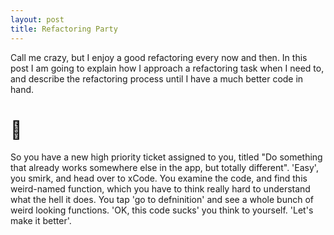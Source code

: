 ```yaml
---
layout: post
title: Refactoring Party
---
```


Call me crazy, but I enjoy a good refactoring every now and then. In this post I am going to explain how I approach a refactoring task when I need to, and describe the refactoring process until I have a much better code in hand.

# 🧩

So you have a new high priority ticket assigned to you, titled "Do something that already works somewhere else in the app, but totally different". 'Easy', you smirk, and head over to xCode. You examine the code, and find this weird-named function, which you have to think really hard to understand what the hell it does. You tap 'go to defninition' and see a whole bunch of weird looking functions. 'OK, this code sucks' you think to yourself. 'Let's make it better'.
